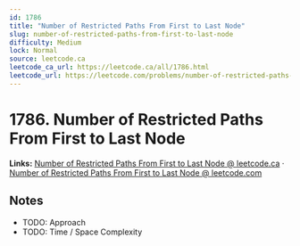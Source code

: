 ```yaml
--- 
id: 1786
title: "Number of Restricted Paths From First to Last Node"
slug: number-of-restricted-paths-from-first-to-last-node
difficulty: Medium
lock: Normal
source: leetcode.ca
leetcode_ca_url: https://leetcode.ca/all/1786.html
leetcode_url: https://leetcode.com/problems/number-of-restricted-paths-from-first-to-last-node/
---
```


# 1786. Number of Restricted Paths From First to Last Node

**Links:** [Number of Restricted Paths From First to Last Node @ leetcode.ca](https://leetcode.ca/all/1786.html) · [Number of Restricted Paths From First to Last Node @ leetcode.com](https://leetcode.com/problems/number-of-restricted-paths-from-first-to-last-node/)

## Notes
- TODO: Approach
- TODO: Time / Space Complexity
